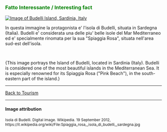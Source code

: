 <h3 style="color:green;"> Fatto Interessante / Interesting fact </h3>

 <p>
   <a href="https://upload.wikimedia.org/wikipedia/commons/0/08/Spiaggia_rosa%2C_isola_di_budelli%2C_sardegna.jpg" 
 title="Budelli Island">
     
 <img class="imgLeft"
 src="https://upload.wikimedia.org/wikipedia/commons/0/08/Spiaggia_rosa%2C_isola_di_budelli%2C_sardegna.jpg" alt="Image of   Budelli Island, Sardinia, Italy">
 
 </a>

<p lang="it"> In questa immagine la protagonista e' l'isola di Budelli, situata in Sardegna (Italia). Budelli e' considerata una delle piu' belle isole del Mar Mediterraneo ed e' specialmente rinomata per la sua "Spiaggia Rosa", situata nell'area sud-est dell'isola. </p>

<br>
<p lang="en"> {This image portrays the Island of Budelli, located in Sardinia (Italy). Budelli is considered one of the most beautiful islands in the Mediterranean Sea. It is especially renowned for its Spiaggia Rosa ("Pink Beach"), in the south-eastern part of the island.} </p> 
 
 <p style="clear:both;"></p>
 
 <hr>

<p> 
<a style="float:left;" href="tourism.html" class="btn2"> Back to Tourism </a>
</p>
<div style="clear:both;"> </div>


<hr> 

<h4>Image attribution</h4>
<p style="font-size:85%;"> 
Isola di Budelli. Digital image. Wikipedia. 19 September 2012, https://it.wikipedia.org/wiki/File:Spiaggia_rosa,_isola_di_budelli,_sardegna.jpg
</p>

